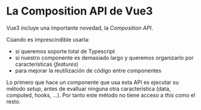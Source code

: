 # La Composition API de Vue3
Vue3 incluye una importante novedad, la _Composition API_. 

Cúando es imprescindible usarla:
- si queremos soporte total de Typescript
- si nuestro componente es demasiado largo y queremos organizarlo por características (_features_)
- para mejorar la reutilización de código entre componentes

Lo primero que hace un componente que usa esta API es ejecutar su método _setup_, antes de evalluar ninguna otra característica (data, computed, hooks, ...). Por tanto este método no tiene acceso a _this_ como el resto.
